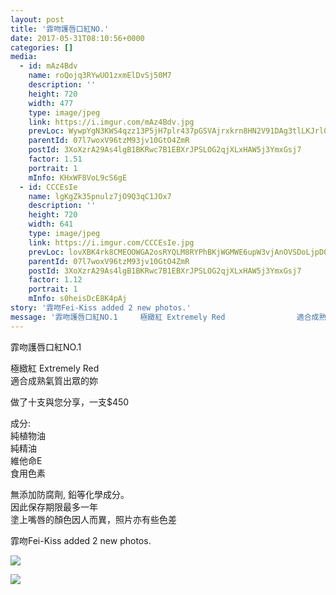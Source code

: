 ```yaml
---
layout: post
title: '霏吻護唇口紅NO.' 
date: 2017-05-31T08:10:56+0000 
categories: [] 
media:
  - id: mAz4Bdv
    name: roQojq3RYwUO1zxmElDvSj50M7
    description: ''   
    height: 720
    width: 477
    type: image/jpeg
    link: https://i.imgur.com/mAz4Bdv.jpg
    prevLoc: WywpYgN3KWS4qzz13P5jH7plr437pGSVAjrxkrn8HN2V91DAg3tlLKJrl0l1tqXJ0Yj97DtRwGk47rqLUw5L1Xmr7oHnmvLOK9NLckLg22NBLETpZNGE5DR8fgRR66XQAWc6Orp87136CMo75Dq8WoF6QykoA0AGtkxo7zqqZVtEpl7Xm22McZWOG4ZONpHLXO8lzkj0uLBgJjNBk0Ixk7qWWW0GFmAR6Yx0mqUG4kjnYgx5s4EAGxDAZmIjlQkWY7yz
    parentId: 07l7woxV96tzM93jv10GtO4ZmR
    postId: 3XoXzrA29As4lgB1BKRwc7B1EBXrJPSLOG2qjXLxHAW5j3YmxGsj7
    factor: 1.51
    portrait: 1
    mInfo: KHxWF8VoL9cS6gE
  - id: CCCEsIe
    name: lgKgZk35pnulz7jO9Q3qC1JOx7
    description: ''   
    height: 720
    width: 641
    type: image/jpeg
    link: https://i.imgur.com/CCCEsIe.jpg
    prevLoc: lovXBK4rk8CMEOOWGA2osRYQLM8RYPhBKjWGMWE6upW3vjAnOVSDoLjpD0DvTLWO9q4RvZI7oxWXlGBMSY5rQOvqRBSRmAvRQ2AVuvXM66ZWOGIogl5z79j2hq19OR6PGqIA70LQkwDXF1BrmY10k6UzX2XMAEXmsOzPl80kQJfvBJ3kXvAnhDrwAvrpV6FXEO3RmXWjTjnQ9prglyt75WokA0GQSOP5MGG38yHzY5vX1k9YHG7RPmnrv9tyPPMZM8X
    parentId: 07l7woxV96tzM93jv10GtO4ZmR
    postId: 3XoXzrA29As4lgB1BKRwc7B1EBXrJPSLOG2qjXLxHAW5j3YmxGsj7
    factor: 1.12
    portrait: 1
    mInfo: s0heisDcE8K4pAj
story: '霏吻Fei-Kiss added 2 new photos.'  
message: '霏吻護唇口紅NO.1     極緻紅 Extremely Red                適合成熟氣質出眾的妳          ..'  
---
```


霏吻護唇口紅NO.1   
  
極緻紅 Extremely Red  
              適合成熟氣質出眾的妳  
                
做了十支與您分享，一支$450  
  
成分:  
純植物油  
純精油  
維他命E  
食用色素  
  
無添加防腐劑, 鉛等化學成分。  
因此保存期限最多一年  
塗上嘴唇的顏色因人而異，照片亦有些色差
 
 
[//]: #story:
霏吻Fei-Kiss added 2 new photos.


[//]: #media:  
<a href="https://i.imgur.com/mAz4Bdv.jpg"><img class="postImage" src="https://i.imgur.com/mAz4Bdvh.jpg" />  
</a>    

<a href="https://i.imgur.com/CCCEsIe.jpg"><img class="postImage" src="https://i.imgur.com/CCCEsIeh.jpg" />  
</a>   
